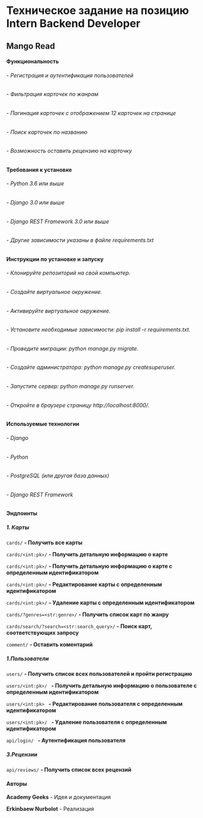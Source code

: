 # Техническое задание на позицию Intern Backend Developer

## Mango Read

#### **Функциональность**

###### - Регистрация и аутентификация пользователей
###### - Фильтрация карточек по жанрам
###### - Пагинация карточек с отображением 12 карточек на странице
###### - Поиск карточек по названию
###### - Возможность оставить рецензию на карточку

#### **Требования к установке**
###### - Python 3.6 или выше
###### - Django 3.0 или выше
###### - Django REST Framework 3.0 или выше
###### - Другие зависимости указаны в файле requirements.txt

#### **Инструкции по установке и запуску**
###### - Клонируйте репозиторий на свой компьютер.
###### - Создайте виртуальное окружение.
###### - Активируйте виртуальное окружение.
###### - Установите необходимые зависимости: pip install -r requirements.txt.
###### - Проведите миграции: python manage.py migrate.
###### - Создайте администратора: python manage.py createsuperuser.
###### - Запустите сервер: python manage.py runserver.
###### - Откройте в браузере страницу http://localhost:8000/.

#### **Используемые технологии**

###### - Django
###### - Python
###### - PostgreSQL (или другая база данных)
###### - Django REST Framework

#### Эндпоинты

##### **1. Карты**


```cards/```
**- Получить все карты**


```cards/<int:pk>/```
**- Получить детальную информацию о карте**

```cards/<int:pk>/```
**- Получить детальную информацию о карте с определенным идентификатором**

```cards/<int:pk>/```
**- Редактирование карты с определенным идентификатором**

```cards/<int:pk>/```
**- Удаление карты с определенным идентификатором**

```cards/?genres=<str:genre>/```
**- Получить список карт по жанру**


```cards/search/?search=<str:search_query>/```
**- Поиск  карт, соответствующих запросу**

```comment/``` 
**- Оставить коментарий**


##### **1.Пользователи**

```users/```
 **- Получить список всех пользователей и пройти регистрацию**

```users/<int:pk>/ ```
**- Получить детальную информацию о пользователе с определенным идентификатором**

```users/<int:pk> ```
**- Редактирование пользователя с определенным идентификатором**

```users/<int:pk>/ ```
**- Удаление пользователя с определенным идентификатором**

```api/login/ ```
**- Аутентификация пользователя**



##### **3.Рецензии**
```api/reviews/``` **- Получить список всех рецензий**


#### **Авторы**

**Academy Geeks** - Идея и документация

**Erkinbaew Nurbolot** - Реализация